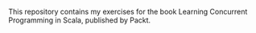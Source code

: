This repository contains my exercises for the book Learning Concurrent Programming in Scala, published by Packt.
